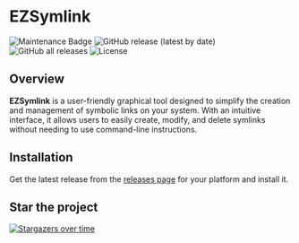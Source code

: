 # EZSymlink

![Maintenance Badge](https://img.shields.io/badge/maintenance-actively%20developed-blue)
![GitHub release (latest by date)](https://img.shields.io/github/v/release/checksumdev/ezsymlink)
![GitHub all releases](https://img.shields.io/github/downloads/checksumdev/ezsymlink/total)
![License](https://img.shields.io/github/license/checksumdev/ezsymlink)

## Overview

**EZSymlink** is a user-friendly graphical tool designed to simplify the creation and management of symbolic links on your system. With an intuitive interface, it allows users to easily create, modify, and delete symlinks without needing to use command-line instructions.

## Installation

Get the latest release from the [releases page](https://github.com/checksumdev/ezsymlink/releases) for your platform and install it.

## Star the project

[![Stargazers over time](https://starchart.cc/checksumdev/ezsymlink.svg?variant=adaptive)](https://starchart.cc/checksumdev/ezsymlink)
